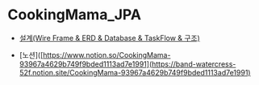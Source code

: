 # CookingMama_JPA


* [설계(Wire Frame & ERD & Database & TaskFlow & 구조)](https://www.figma.com/file/pgY2AroART54p6NKEZ0uvm/Cooking-Mama?node-id=0%3A1&t=GLwy1O4O8fTOx6Cl-1)

* [노션]([https://www.notion.so/CookingMama-93967a4629b749f9bded1113ad7e1991](https://band-watercress-52f.notion.site/CookingMama-93967a4629b749f9bded1113ad7e1991)
